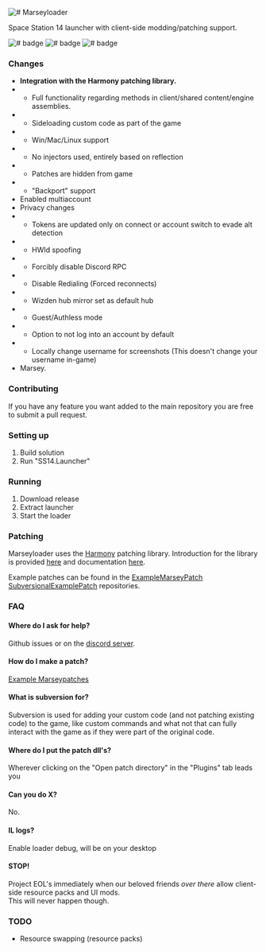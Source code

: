 ![# Marseyloader](SS14.Launcher/Assets/logo-long.png)

Space Station 14 launcher with client-side modding/patching support.

![# badge](Assets/README/no-stops-no-regrets.svg)
![# badge](Assets/README/ensuring-code-integrity.svg)
![# badge](Assets/README/works-on-selfmerging.svg)

### Changes

* **Integration with the Harmony patching library.**
* * Full functionality regarding methods in client/shared content/engine assemblies.
* * Sideloading custom code as part of the game
* * Win/Mac/Linux support
* * No injectors used, entirely based on reflection
* * Patches are hidden from game
* * "Backport" support
* Enabled multiaccount
* Privacy changes
* * Tokens are updated only on connect or account switch to evade alt detection
* * HWId spoofing
* * Forcibly disable Discord RPC
* * Disable Redialing (Forced reconnects)
* * Wizden hub mirror set as default hub
* * Guest/Authless mode
* * Option to not log into an account by default
* * Locally change username for screenshots (This doesn't change your username in-game)
* Marsey.

### Contributing
If you have any feature you want added to the main repository you are free to submit a pull request.

### Setting up
1. Build solution
2. Run "SS14.Launcher"

### Running
1. Download release
2. Extract launcher
3. Start the loader

### Patching
Marseyloader uses the [Harmony](https://github.com/pardeike/Harmony) patching library. Introduction for the library is provided [here](https://harmony.pardeike.net/) and documentation [here](https://harmony.pardeike.net/articles/intro.html).

Example patches can be found in the [ExampleMarseyPatch](https://github.com/ValidHunters/ExampleMarseyPatch) [SubversionalExamplePatch](https://github.com/ValidHunters/SubversionalExamplePatch) repositories.

### FAQ

#### Where do I ask for help?
Github issues or on the [discord server](https://discord.gg/xHtZXybKeh).

#### How do I make a patch?
[Example Marseypatches](https://github.com/ValidHunters/ExampleMarseyPatch)

#### What is subversion for?
Subversion is used for adding your custom code (and not patching existing code) to the game, like custom commands and what not that can fully interact with the game as if they were part of the original code.

#### Where do I put the patch dll's?
Wherever clicking on the "Open patch directory" in the "Plugins" tab leads you

#### Can you do X?
No.

#### IL logs?
Enable loader debug, will be on your desktop

#### STOP!

Project EOL's immediately when our beloved friends *over there* allow client-side resource packs and UI mods.<br>
This will never happen though.

### TODO
* Resource swapping (resource packs)
